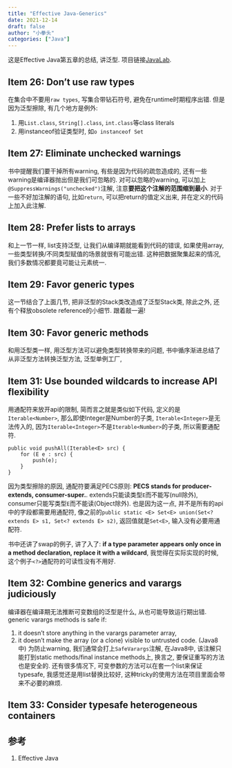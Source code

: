 ```yaml
---
title: "Effective Java-Generics"
date: 2021-12-14
draft: false
author: "小拳头"
categories: ["Java"]
---
```


这是Effective Java第五章的总结, 讲泛型. 项目链接[JavaLab](https://github.com/huanruiz/JavaLab).

## Item 26: Don’t use raw types
在集合中不要用`raw types`, 写集合带钻石符号, 避免在runtime时期程序出错. 但是因为泛型擦除, 有几个地方是例外:
1. 用`List.class`, `String[].class`, `int.class`等class literals
2. 用instanceof验证类型时, 如`o instanceof Set`

## Item 27: Eliminate unchecked warnings
书中提醒我们要干掉所有warning, 有些是因为代码的疏忽造成的, 还有一些warning是编译器抛出但是我们可忽略的. 对可以忽略的warning, 可以加上`@SuppressWarnings("unchecked")`注解, 注意**要把这个注解的范围缩到最小**. 对于一些不好加注解的语句, 比如`return`, 可以把return的值定义出来, 并在定义的代码上加入此注解.

## Item 28: Prefer lists to arrays
和上一节一样, list支持泛型, 让我们从编译期就能看到代码的错误, 如果使用array, 一些类型转换/不同类型赋值的场景就很有可能出错. 这种把数据聚集起来的情况, 我们多数情况都要竟可能让元素统一. 

## Item 29: Favor generic types
这一节结合了上面几节, 把非泛型的Stack类改造成了泛型Stack类, 除此之外, 还有个释放obsolete reference的小细节. 跟着敲一遍!

## Item 30: Favor generic methods
和用泛型类一样, 用泛型方法可以避免类型转换带来的问题, 书中循序渐进总结了从非泛型方法转换泛型方法, 泛型单例工厂, 

## Item 31: Use bounded wildcards to increase API flexibility
用通配符来放开api的限制, 简而言之就是类似如下代码, 定义的是`Iterable<Number>`, 那么即使Integer是Number的子类, `Iterable<Integer>`是无法传入的, 因为`Iterable<Integer>`不是`Iterable<Number>`的子类, 所以需要通配符.
```
public void pushAll(Iterable<E> src) {
    for (E e : src) {
        push(e);
    }
}
```
因为类型擦除的原因, 通配符要满足PECS原则: **PECS stands for producer-extends, consumer-super.**. extends只能读类型`E`而不能写(null除外), consumer只能写类型`E`而不能读(Object除外). 也是因为这一点, 并不是所有的api中的字段都需要用通配符, 像之前的`public static <E> Set<E> union(Set<? extends E> s1, Set<? extends E> s2)`, 返回值就是`Set<E>`, 输入没有必要用通配符.

书中还讲了swap的例子, 讲了入了: **if a type parameter appears only once in a method declaration, replace it with a wildcard**, 我觉得在实际实现的时候, 这个例子`<?>`通配符的可读性没有不用好.

## Item 32: Combine generics and varargs judiciously
编译器在编译期无法推断可变数组的泛型是什么, 从也可能导致运行期出错. generic varargs methods is safe if: 
1. it doesn’t store anything in the varargs parameter array,
2. it doesn’t make the array (or a clone) visible to untrusted code. (Java8中)
为防止warning, 我们通常会打上`SafeVarargs`注解, 在Java8中, 该注解只能打到static methods/final instance methods上, 换言之, 要保证重写的方法也是安全的. 
还有很多情况下, 可变参数的方法可以在套一个list来保证typesafe, 我感觉还是用list替换比较好, 这种tricky的使用方法在项目里面会带来不必要的麻烦.

## Item 33: Consider typesafe heterogeneous containers


## 参考
1. Effective Java
